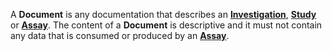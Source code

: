 A **Document** is any documentation that describes an [**Investigation**](#tag/investigations), [**Study**](#tag/studies) or [**Assay**](#tag/assays). The content of a **Document** is descriptive and it must not contain any data that is consumed or produced by an [**Assay**](#tag/assays).
